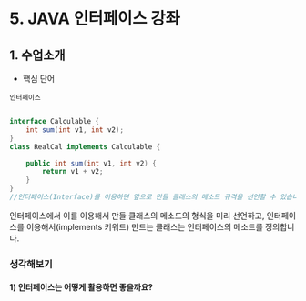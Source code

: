 # 5. JAVA 인터페이스 강좌

##  1. 수업소개

- 핵심 단어
```
인터페이스
```

``` java

interface Calculable {
	int sum(int v1, int v2);
}
class RealCal implements Calculable {

	public int sum(int v1, int v2) {
		return v1 + v2;
	}	
}
//인터페이스(Interface)를 이용하면 앞으로 만들 클래스의 메소드 규격을 선언할 수 있습니다.
```

인터페이스에서 이를 이용해서 만들 클래스의 메소드의 형식을 미리 선언하고, 
인터페이스를 이용해서(implements 키워드) 만드는 클래스는 인터페이스의 메소드를 정의합니다.

### 생각해보기
#### 1) 인터페이스는 어떻게 활용하면 좋을까요?
